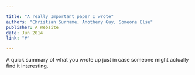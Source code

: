 ```yaml
---

title: "A really Important paper I wrote"
authors: "Christian Surname, Anothery Guy, Someone Else"
publisher: A Website
date: Jun 2014
link: "#"

---
```


A quick summary of what you wrote up just in case someone might actually find it interesting. 